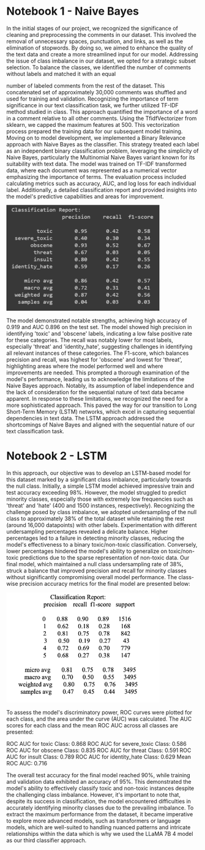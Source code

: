 
# Notebook 1 - Naive Bayes
In the initial stages of our project, we recognized the significance of cleaning and preprocessing the comments in our dataset. This involved the removal of unnecessary spaces, punctuation, and links, as well as the elimination of stopwords. By doing so, we aimed to enhance the quality of the text data and create a more streamlined input for our model.
Addressing the issue of class imbalance in our dataset, we opted for a strategic subset selection. To balance the classes, we identified the number of comments without labels and matched it with an equal
 
number of labeled comments from the rest of the dataset. This concatenated set of approximately 30,000 comments was shuffled and used for training and validation.
Recognizing the importance of term significance in our text classification task, we further utilized TF-IDF method studied in class. This approach quantified the importance of a word in a comment relative to all other comments. Using the TfidfVectorizer from sklearn, we capped the maximum features at 500. This vectorization process prepared the training data for our subsequent model training.
Moving on to model development, we implemented a Binary Relevance approach with Naive Bayes as the classifier. This strategy treated each label as an independent binary classification problem, leveraging the simplicity of Naive Bayes, particularly the Multinomial Naive Bayes variant known for its suitability with text data.
The model was trained on TF-IDF transformed data, where each document was represented as a numerical vector emphasizing the importance of terms. The evaluation process included calculating metrics such as accuracy, AUC, and log loss for each individual label. Additionally, a detailed classification report and provided insights into the model's predictive capabilities and areas for improvement.

<img src="image.png" alt="alt text" width="400">

The model demonstrated notable strengths, achieving high accuracy of 0.919 and AUC 0.896 on the test set. The model showed high precision in identifying 'toxic' and 'obscene' labels, indicating a low false positive rate for these categories. The recall was notably lower for most labels, especially 'threat' and 'identity_hate', suggesting challenges in identifying all relevant instances of these categories. The F1-score, which balances precision and recall, was highest for 'obscene' and lowest for 'threat', highlighting areas where the model performed well and where improvements are needed.
This prompted a thorough examination of the model's performance, leading us to acknowledge the limitations of the Naive Bayes approach. Notably, its assumption of label independence and the lack of consideration for the sequential nature of text data became apparent.
In response to these limitations, we recognized the need for a more sophisticated approach. This paved the way for our transition to Long Short-Term Memory (LSTM) networks, which excel in capturing sequential dependencies in text data. The LSTM approach addressed the shortcomings of Naive Bayes and aligned with the sequential nature of our text classification task.


# Notebook 2 - LSTM
In this approach, our objective was to develop an LSTM-based model for this dataset marked by a significant class imbalance, particularly towards the null class. Initially, a simple LSTM model achieved impressive train and test accuracy exceeding 98%. However, the model struggled to predict minority classes, especially those with extremely low frequencies such as 'threat' and 'hate' (400 and 1500 instances, respectively). Recognizing the challenge posed by class imbalance, we adopted undersampling of the null class to approximately 38% of the total dataset while retaining the rest (around 16,000 datapoints) with other labels.
Experimentation with different undersampling percentages revealed a delicate balance. Higher percentages led to a failure in detecting minority classes, reducing the model's effectiveness to a binary toxic/non-toxic classification. Conversely, lower percentages hindered the model's ability to generalize on toxic/non-toxic predictions due to the sparse representation of non-toxic data. Our final model, which maintained a null class undersampling rate of 38%, struck a balance that improved precision and recall for minority classes without significantly compromising overall model performance.
The class-wise precision accuracy metrics for the final model are presented below:

<img src="image-1.png" alt="alt text" width="400">

To assess the model's discriminatory power, ROC curves were plotted for each class, and the area under the curve (AUC) was calculated. The AUC scores for each class and the mean ROC AUC across all classes are presented:

ROC AUC for toxic Class: 0.868
ROC AUC for severe_toxic Class: 0.586 ROC AUC for obscene Class: 0.835 ROC AUC for threat Class: 0.591
ROC AUC for insult Class: 0.789
ROC AUC for identity_hate Class: 0.629
Mean ROC AUC: 0.716

The overall test accuracy for the final model reached 90%, while training and validation data exhibited an accuracy of 95%. This demonstrated the model's ability to effectively classify toxic and non-toxic instances despite the challenging class imbalance.
However, it's important to note that, despite its success in classification, the model encountered difficulties in accurately identifying minority classes due to the prevailing imbalance. To extract the
maximum performance from the dataset, it became imperative to explore more advanced models, such as transformers or language models, which are well-suited to handling nuanced patterns and intricate relationships within the data which is why we used the LLaMA 7B 4 model as our third classifier approach.
